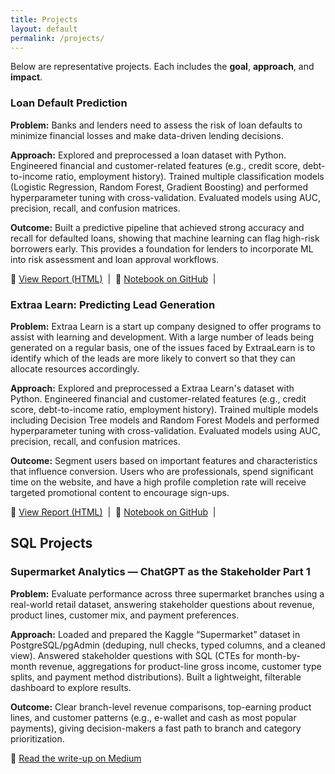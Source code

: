 ```yaml
---
title: Projects
layout: default
permalink: /projects/
---
```


<link rel="stylesheet" href="{{ '/public/css/poole.css' | relative_url }}">
<link rel="stylesheet" href="{{ '/public/css/hyde.css'  | relative_url }}">
<link rel="stylesheet" href="{{ '/public/css/syntax.css' | relative_url }}">
<link rel="stylesheet" href="{{ '/assets/css/custom.css' | relative_url }}">

Below are representative projects. Each includes the **goal**, **approach**, and **impact**.

<div class="projects">

  <!-- Project 1 -->
  <div class="card">
    <h3>Loan Default Prediction</h3>
    <p><strong>Problem:</strong> Banks and lenders need to assess the risk of loan defaults to minimize financial losses and make data-driven lending decisions.</p>
    <p><strong>Approach:</strong> Explored and preprocessed a loan dataset with Python. Engineered financial and customer-related features (e.g., credit score, debt-to-income ratio, employment history). Trained multiple classification models (Logistic Regression, Random Forest, Gradient Boosting) and performed hyperparameter tuning with cross-validation. Evaluated models using AUC, precision, recall, and confusion matrices.</p>
    <p><strong>Outcome:</strong> Built a predictive pipeline that achieved strong accuracy and recall for defaulted loans, showing that machine learning can flag high-risk borrowers early. This provides a foundation for lenders to incorporate ML into risk assessment and loan approval workflows.</p>
    <p class="links">
      🔗 <a href="https://ricardobmirville.github.io/Portfolio/assets/notebooks/loan_default_prediction.html" target="_blank">View Report (HTML)</a>
      &nbsp;|&nbsp;
      🔗 <a href="https://github.com/RicardoBMirville/Portfolio/blob/main/assets/notebooks/loan_default_prediction.ipynb" target="_blank">Notebook on GitHub</a>
      &nbsp;|&nbsp;
    </p>
  </div>

  <!-- Project 2 -->
  <div class="card">
    <h3>Extraa Learn: Predicting Lead Generation</h3>
    <p><strong>Problem:</strong> Extraa Learn is a start up company designed to offer programs to assist with learning and development. With a large number of leads being generated on a regular basis, one of the issues faced by ExtraaLearn is to identify which of the leads are more likely to convert so that they can allocate resources accordingly.</p>
    <p><strong>Approach:</strong> Explored and preprocessed a Extraa Learn's dataset with Python. Engineered financial and customer-related features (e.g., credit score, debt-to-income ratio, employment history). Trained multiple models including Decision Tree models and Random Forest Models and performed hyperparameter tuning with cross-validation. Evaluated models using AUC, precision, recall, and confusion matrices.</p>
    <p><strong>Outcome:</strong> Segment users based on important features and characteristics that influence conversion. Users who are professionals, spend significant time on the website, and have a high profile completion rate will receive targeted promotional content to encourage sign-ups.</p>
    <p class="links">
      🔗 <a href="https://ricardobmirville.github.io/Portfolio/assets/notebooks/potential_customers_prediction.html" target="_blank">View Report (HTML)</a>
      &nbsp;|&nbsp;
      🔗 <a href="https://github.com/RicardoBMirville/Portfolio/blob/main/assets/notebooks/potential_customers_prediction.ipynb" target="_blank">Notebook on GitHub</a>
      &nbsp;|&nbsp;
    </p>
  </div>

</div>


<h2> SQL Projects </h2>


  <div class="card">
    <h3>Supermarket Analytics — ChatGPT as the Stakeholder Part 1 </h3>
    <p><strong>Problem:</strong> Evaluate performance across three supermarket branches using a real-world retail dataset, answering stakeholder questions about revenue, product lines, customer mix, and payment preferences.</p>
    <p><strong>Approach:</strong> Loaded and prepared the Kaggle “Supermarket” dataset in PostgreSQL/pgAdmin (deduping, null checks, typed columns, and a cleaned view). Answered stakeholder questions with SQL (CTEs for month-by-month revenue, aggregations for product-line gross income, customer type splits, and payment method distributions). Built a lightweight, filterable dashboard to explore results.</p>
    <p><strong>Outcome:</strong> Clear branch-level revenue comparisons, top-earning product lines, and customer patterns (e.g., e-wallet and cash as most popular payments), giving decision-makers a fast path to branch and category prioritization.</p>
    <p class="links">
      🔗 <a href="https://medium.com/@rmirville/analyzing-supermarket-data-with-chatgpt-as-my-stakeholder-573a07ed8ad5" target="_blank">Read the write-up on Medium</a>
    </p>
  </div>
  
</h2>


